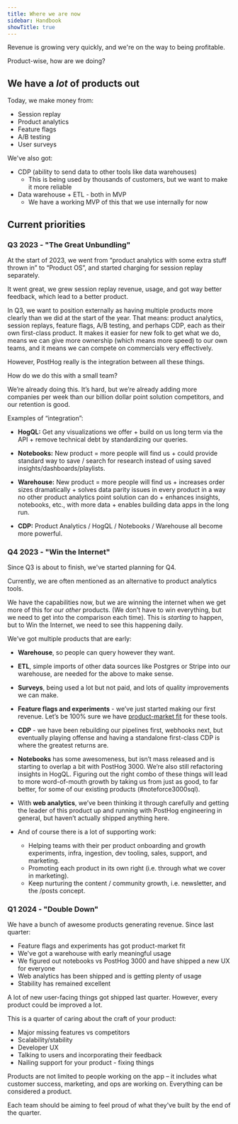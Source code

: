 ```yaml
---
title: Where we are now
sidebar: Handbook
showTitle: true
---
```


Revenue is growing very quickly, and we're on the way to being profitable.

Product-wise, how are we doing?

## We have a _lot_ of products out

Today, we make money from:

* Session replay
* Product analytics
* Feature flags
* A/B testing
* User surveys

We've also got:

* CDP (ability to send data to other tools like data warehouses)
  * This is being used by thousands of customers, but we want to make it more reliable
* Data warehouse + ETL - both in MVP
  * We have a working MVP of this that we use internally for now

## Current priorities

### Q3 2023 - "The Great Unbundling"

At the start of 2023, we went from “product analytics with some extra stuff thrown in” to “Product OS”, and started charging for session replay separately.

It went great, we grew session replay revenue, usage, and got way better feedback, which lead to a better product.

In Q3, we want to position externally as having multiple products more clearly than we did at the start of the year. That means: product analytics, session replays, feature flags, A/B testing, and perhaps CDP, each as their own first-class product. It makes it easier for new folk to get what we do, means we can give more ownership (which means more speed) to our own teams, and it means we can compete on commercials very effectively.

However, PostHog really is the integration between all these things.

How do we do this with a small team?

We’re already doing this. It’s hard, but we’re already adding more companies per week than our billion dollar point solution competitors, and our retention is good.

Examples of “integration”:

- **HogQL:** Get any visualizations we offer + build on us long term via the API + remove technical debt by standardizing our queries.

- **Notebooks:** New product = more people will find us + could provide standard way to save / search for research instead of using saved insights/dashboards/playlists.

- **Warehouse:** New product = more people will find us + increases order sizes dramatically + solves data parity issues in every product in a way no other product analytics point solution can do + enhances insights, notebooks, etc., with more data + enables building data apps in the long run.

- **CDP:** Product Analytics / HogQL / Notebooks / Warehouse all become more powerful.

### Q4 2023 - "Win the Internet"

Since Q3 is about to finish, we've started planning for Q4.

Currently, we are often mentioned as an alternative to product analytics tools.

We have the capabilities now, but we are winning the internet when we get more of this for our _other_ products. (We don’t have to win everything, but we need to get into the comparison each time). This is _starting_ to happen, but to Win the Internet, we need to see this happening daily.

We’ve got multiple products that are early:

- **Warehouse**, so people can query however they want.

- **ETL**, simple imports of other data sources like Postgres or Stripe into our warehouse, are needed for the above to make sense.

- **Surveys**, being used a lot but not paid, and lots of quality improvements we can make.

- **Feature flags and experiments** - we’ve just started making our first revenue. Let’s be 100% sure we have [product-market fit](/blog/product-market-fit-game) for these tools.

- **CDP** - we have been rebuilding our pipelines first, webhooks next, but eventually playing offense and having a standalone first-class CDP is where the greatest returns are.

- **Notebooks** has some awesomeness, but isn’t mass released and is starting to overlap a bit with PostHog 3000. We’re also still refactoring insights in HogQL. Figuring out the right combo of these things will lead to more word-of-mouth growth by taking us from just as good, to far better, for some of our existing products (#noteforce3000sql).

- With **web analytics**, we’ve been thinking it through carefully and getting the leader of this product up and running with PostHog engineering in general, but haven’t actually shipped anything here.

- And of course there is a lot of supporting work:
  - Helping teams with their per product onboarding and growth experiments, infra, ingestion, dev tooling, sales, support, and marketing.
  - Promoting each product in its own right (i.e. through what we cover in marketing).
  - Keep nurturing the content / community growth, i.e. newsletter, and the /posts concept.

### Q1 2024 - "Double Down"

We have a bunch of awesome products generating revenue. Since last quarter:

- Feature flags and experiments has got product-market fit
- We've got a warehouse with early meaningful usage
- We figured out notebooks vs PostHog 3000 and have shipped a new UX for everyone
- Web analytics has been shipped and is getting plenty of usage
- Stability has remained excellent

A lot of new user-facing things got shipped last quarter. However, every product could be improved a lot.

This is a quarter of caring about the craft of your product:

- Major missing features vs competitors
- Scalability/stability
- Developer UX
- Talking to users and incorporating their feedback
- Nailing support for your product - fixing things

Products are not limited to people working on the app – it includes what customer success, marketing, and ops are working on. Everything can be considered a product.

Each team should be aiming to feel proud of what they've built by the end of the quarter.